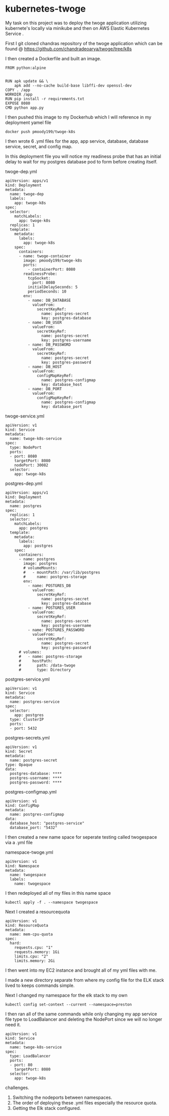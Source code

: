 # kubernetes-twoge
My task on this project was to deploy the twoge application utilizing kubernete's locally via minikube and then on AWS Elastic Kubernetes Service . 

First I git cloned chandras repository of the twoge application which can be found @ https://github.com/chandradeoarya/twoge/tree/k8s

I then created a Dockerfile and built an image.
```
FROM python:alpine


RUN apk update && \
    apk add --no-cache build-base libffi-dev openssl-dev
COPY . /app
WORKDIR /app
RUN pip install -r requirements.txt
EXPOSE 8080
CMD python app.py
```
I then pushed this image to my Dockerhub which I will reference in my deployment yamel file

```
docker push pmoody199/twoge-k8s
```
I then wrote 6 .yml files for the app, app service, database, database service, secret, and config map.

In this deployment file you will notice my readiness probe that has an initial delay to wait for my postgres database pod to form before creating itself.

twoge-dep.yml
```
apiVersion: apps/v1
kind: Deployment
metadata:
  name: twoge-dep
  labels:
    app: twoge-k8s
spec:
  selector:
    matchLabels:
      app: twoge-k8s
  replicas: 1
  template:
    metadata:
      labels:
        app: twoge-k8s
    spec:
      containers:
      - name: twoge-container
        image: pmoody199/twoge-k8s
        ports:
          - containerPort: 8080
        readinessProbe:
          tcpSocket:
            port: 8080
          initialDelaySeconds: 5
          periodSeconds: 10
        env:
          - name: DB_DATABASE
            valueFrom:
              secretKeyRef:
                name: postgres-secret
                key: postgres-database
          - name: DB_USER
            valueFrom:
              secretKeyRef:
                name: postgres-secret
                key: postgres-username
          - name: DB_PASSWORD
            valueFrom:
              secretKeyRef:
                name: postgres-secret
                key: postgres-password
          - name: DB_HOST
            valueFrom:
              configMapKeyRef:
                name: postgres-configmap
                key: database_host
          - name: DB_PORT
            valueFrom:
              configMapKeyRef:
                name: postgres-configmap
                key: database_port

```

twoge-service.yml
```
apiVersion: v1
kind: Service
metadata:
  name: twoge-k8s-service
spec:
  type: NodePort
  ports:
  - port: 8080
    targetPort: 8080
    nodePort: 30082
  selector:
    app: twoge-k8s
```
postgres-dep.yml
```
apiVersion: apps/v1
kind: Deployment
metadata:
  name: postgres
spec:
  replicas: 1
  selector:
    matchLabels:
      app: postgres
  template:
    metadata:
      labels:
        app: postgres
    spec:
      containers:
      - name: postgres
        image: postgres
        # volumeMounts:
        #   - mountPath: /var/lib/postgres
        #     name: postgres-storage
        env:
          - name: POSTGRES_DB
            valueFrom:
              secretKeyRef:
                name: postgres-secret
                key: postgres-database
          - name: POSTGRES_USER
            valueFrom:
              secretKeyRef:
                name: postgres-secret
                key: postgres-username
          - name: POSTGRES_PASSWORD
            valueFrom:
              secretKeyRef:
                name: postgres-secret
                key: postgres-password
      # volumes:
      #   - name: postgres-storage
      #     hostPath:
      #       path: /data-twoge
      #       type: Directory
```
postgres-service.yml
```
apiVersion: v1
kind: Service
metadata:
  name: postgres-service
spec:
  selector:
    app: postgres
  type: ClusterIP
  ports:
  - port: 5432
```
postgres-secrets.yml
```
apiVersion: v1
kind: Secret
metadata:
  name: postgres-secret
type: Opaque
data:
  postgres-database: ****
  postgres-username: ****
  postgres-password: ****

```
postgres-configmap.yml
```
apiVersion: v1
kind: ConfigMap
metadata:
  name: postgres-configmap
data:
  database_host: "postgres-service"
  database_port: "5432"
```
I then created a new name space for seperate testing called twogespace via a .yml file

namespace-twoge.yml
```
apiVersion: v1
kind: Namespace
metadata:
  name: twogespace
  labels:
    name: twogespace
```
I then redeployed all of my files in this name space
```
kubectl apply -f . --namespace twogespace
```
Next I created a resourcequota
```
apiVersion: v1
kind: ResourceQuota
metadata:
  name: mem-cpu-quota
spec:
  hard:
    requests.cpu: "1"
    requests.memory: 1Gi
    limits.cpu: "2"
    limits.memory: 2Gi
```
I then went into my EC2 instance and brought all of my yml files with me.

I made a new directory separate from where my config file for the ELK stack lived to keeps commands simple.

Next I changed my namespace for the elk stack to my own
```
kubectl config set-context --current --namespace=preston
```
I then ran all of the same commands while only changing my app service file type to LoadBalancer and deleting the NodePort since we will no longer need it.
```
apiVersion: v1
kind: Service
metadata:
  name: twoge-k8s-service
spec:
  type: LoadBalancer
  ports:
  - port: 80
    targetPort: 8080
  selector:
    app: twoge-k8s
```
challenges.
1. Switching the nodeports between namespaces.
2. The order of deploying these .yml files especially the resource quota.
3. Getting the Elk stack configured.










